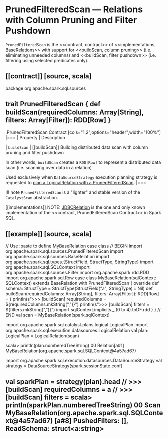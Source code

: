 # PrunedFilteredScan &mdash; Relations with Column Pruning and Filter Pushdown

`PrunedFilteredScan` is the <<contract, contract>> of <<implementations, BaseRelations>> with support for <<buildScan, column pruning>> (i.e. eliminating unneeded columns) and <<buildScan, filter pushdown>> (i.e. filtering using selected predicates only).

[[contract]]
[source, scala]
----
package org.apache.spark.sql.sources

trait PrunedFilteredScan {
  def buildScan(requiredColumns: Array[String], filters: Array[Filter]): RDD[Row]
}
----

.PrunedFilteredScan Contract
[cols="1,2",options="header",width="100%"]
|===
| Property
| Description

| `buildScan`
| [[buildScan]] Building distributed data scan with column pruning and filter pushdown

In other words, `buildScan` creates a `RDD[Row]` to represent a distributed data scan (i.e. scanning over data in a relation)

Used exclusively when `DataSourceStrategy` execution planning strategy is requested to [plan a LogicalRelation with a PrunedFilteredScan](execution-planning-strategies/DataSourceStrategy.md#PrunedFilteredScan).
|===

!!! note
    `PrunedFilteredScan` is a "lighter" and stable version of the `CatalystScan` abstraction.

[[implementations]]
NOTE: [JDBCRelation](datasources/jdbc/JDBCRelation.md) is the one and only known implementation of the <<contract, PrunedFilteredScan Contract>> in Spark SQL.

[[example]]
[source, scala]
----
// Use :paste to define MyBaseRelation case class
// BEGIN
import org.apache.spark.sql.sources.PrunedFilteredScan
import org.apache.spark.sql.sources.BaseRelation
import org.apache.spark.sql.types.{StructField, StructType, StringType}
import org.apache.spark.sql.SQLContext
import org.apache.spark.sql.sources.Filter
import org.apache.spark.rdd.RDD
import org.apache.spark.sql.Row
case class MyBaseRelation(sqlContext: SQLContext) extends BaseRelation with PrunedFilteredScan {
  override def schema: StructType = StructType(StructField("a", StringType) :: Nil)
  def buildScan(requiredColumns: Array[String], filters: Array[Filter]): RDD[Row] = {
    println(s">>> [buildScan] requiredColumns = ${requiredColumns.mkString(",")}")
    println(s">>> [buildScan] filters = ${filters.mkString(",")}")
    import sqlContext.implicits._
    (0 to 4).toDF.rdd
  }
}
// END
val scan = MyBaseRelation(spark.sqlContext)

import org.apache.spark.sql.catalyst.plans.logical.LogicalPlan
import org.apache.spark.sql.execution.datasources.LogicalRelation
val plan: LogicalPlan = LogicalRelation(scan)

scala> println(plan.numberedTreeString)
00 Relation[a#1] MyBaseRelation(org.apache.spark.sql.SQLContext@4a57ad67)

import org.apache.spark.sql.execution.datasources.DataSourceStrategy
val strategy = DataSourceStrategy(spark.sessionState.conf)

val sparkPlan = strategy(plan).head
// >>> [buildScan] requiredColumns = a
// >>> [buildScan] filters =
scala> println(sparkPlan.numberedTreeString)
00 Scan MyBaseRelation(org.apache.spark.sql.SQLContext@4a57ad67) [a#8] PushedFilters: [], ReadSchema: struct<a:string>
----
